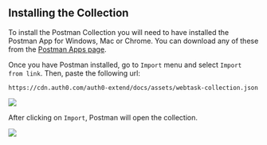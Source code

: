 ## Installing the Collection

To install the Postman Collection you will need to have installed the Postman App for Windows, Mac or Chrome. You can download any of these from the [Postman Apps page](https://www.getpostman.com/apps).

Once you have Postman installed, go to `Import` menu and select `Import from link`. Then, paste the following url:

```
https://cdn.auth0.com/auth0-extend/docs/assets/webtask-collection.json
```

![](../assets/img/postman-import.png)

After clicking on `Import`, Postman will open the collection.

![](../assets/img/postman-collection.png)